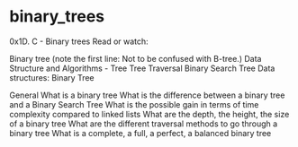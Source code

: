 # binary_trees
0x1D. C - Binary trees
Read or watch:

Binary tree (note the first line: Not to be confused with B-tree.)
Data Structure and Algorithms - Tree
Tree Traversal
Binary Search Tree
Data structures: Binary Tree

General
What is a binary tree
What is the difference between a binary tree and a Binary Search Tree
What is the possible gain in terms of time complexity compared to linked lists
What are the depth, the height, the size of a binary tree
What are the different traversal methods to go through a binary tree
What is a complete, a full, a perfect, a balanced binary tree

